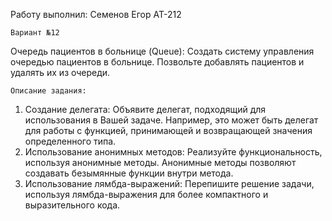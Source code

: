﻿Работу выполнил: Семенов Егор АТ-212

    Вариант №12

Очередь пациентов в больнице (Queue): Создать систему управления очередью пациентов в больнице. Позвольте добавлять пациентов и удалять их из очереди.

    Описание задания:
    
1. Создание делегата: Объявите делегат, подходящий для использования в Вашей задаче. Например, это может быть делегат для работы с функцией, принимающей и возвращающей значения определенного типа.
2. Использование анонимных методов: Реализуйте функциональность, используя анонимные методы. Анонимные методы позволяют создавать безымянные функции внутри метода.
3. Использование лямбда-выражений: Перепишите решение задачи, используя лямбда-выражения для более компактного и выразительного кода.